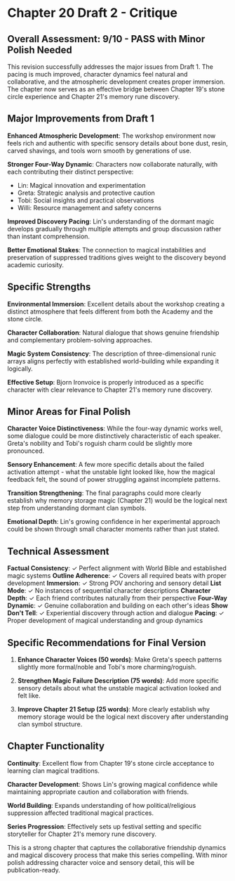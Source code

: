# Chapter 20 Draft 2 - Critique

## Overall Assessment: 9/10 - PASS with Minor Polish Needed

This revision successfully addresses the major issues from Draft 1. The pacing is much improved, character dynamics feel natural and collaborative, and the atmospheric development creates proper immersion. The chapter now serves as an effective bridge between Chapter 19's stone circle experience and Chapter 21's memory rune discovery.

## Major Improvements from Draft 1

**Enhanced Atmospheric Development**: The workshop environment now feels rich and authentic with specific sensory details about bone dust, resin, carved shavings, and tools worn smooth by generations of use.

**Stronger Four-Way Dynamic**: Characters now collaborate naturally, with each contributing their distinct perspective:
- Lin: Magical innovation and experimentation
- Greta: Strategic analysis and protective caution  
- Tobi: Social insights and practical observations
- Willi: Resource management and safety concerns

**Improved Discovery Pacing**: Lin's understanding of the dormant magic develops gradually through multiple attempts and group discussion rather than instant comprehension.

**Better Emotional Stakes**: The connection to magical instabilities and preservation of suppressed traditions gives weight to the discovery beyond academic curiosity.

## Specific Strengths

**Environmental Immersion**: Excellent details about the workshop creating a distinct atmosphere that feels different from both the Academy and the stone circle.

**Character Collaboration**: Natural dialogue that shows genuine friendship and complementary problem-solving approaches.

**Magic System Consistency**: The description of three-dimensional runic arrays aligns perfectly with established world-building while expanding it logically.

**Effective Setup**: Bjorn Ironvoice is properly introduced as a specific character with clear relevance to Chapter 21's memory rune discovery.

## Minor Areas for Final Polish

**Character Voice Distinctiveness**: While the four-way dynamic works well, some dialogue could be more distinctively characteristic of each speaker. Greta's nobility and Tobi's roguish charm could be slightly more pronounced.

**Sensory Enhancement**: A few more specific details about the failed activation attempt - what the unstable light looked like, how the magical feedback felt, the sound of power struggling against incomplete patterns.

**Transition Strengthening**: The final paragraphs could more clearly establish why memory storage magic (Chapter 21) would be the logical next step from understanding dormant clan symbols.

**Emotional Depth**: Lin's growing confidence in her experimental approach could be shown through small character moments rather than just stated.

## Technical Assessment

**Factual Consistency**: ✓ Perfect alignment with World Bible and established magic systems
**Outline Adherence**: ✓ Covers all required beats with proper development
**Immersion**: ✓ Strong POV anchoring and sensory detail
**List Mode**: ✓ No instances of sequential character descriptions
**Character Depth**: ✓ Each friend contributes naturally from their perspective
**Four-Way Dynamic**: ✓ Genuine collaboration and building on each other's ideas
**Show Don't Tell**: ✓ Experiential discovery through action and dialogue
**Pacing**: ✓ Proper development of magical understanding and group dynamics

## Specific Recommendations for Final Version

1. **Enhance Character Voices (50 words)**: Make Greta's speech patterns slightly more formal/noble and Tobi's more charming/roguish.

2. **Strengthen Magic Failure Description (75 words)**: Add more specific sensory details about what the unstable magical activation looked and felt like.

3. **Improve Chapter 21 Setup (25 words)**: More clearly establish why memory storage would be the logical next discovery after understanding clan symbol structure.

## Chapter Functionality

**Continuity**: Excellent flow from Chapter 19's stone circle acceptance to learning clan magical traditions.

**Character Development**: Shows Lin's growing magical confidence while maintaining appropriate caution and collaboration with friends.

**World Building**: Expands understanding of how political/religious suppression affected traditional magical practices.

**Series Progression**: Effectively sets up festival setting and specific storyteller for Chapter 21's memory rune discovery.

This is a strong chapter that captures the collaborative friendship dynamics and magical discovery process that make this series compelling. With minor polish addressing character voice and sensory detail, this will be publication-ready.
